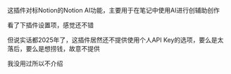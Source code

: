 这插件对标Notion的Notion AI功能，主要用于在笔记中使用AI进行创辅助创作

看了下插件设置项，感觉还不错

但说实话都2025年了，这插件居然还不提供使用个人API Key的选项，要么是太落后，要么是想捞钱，故意不提供

我没用过所以不介绍